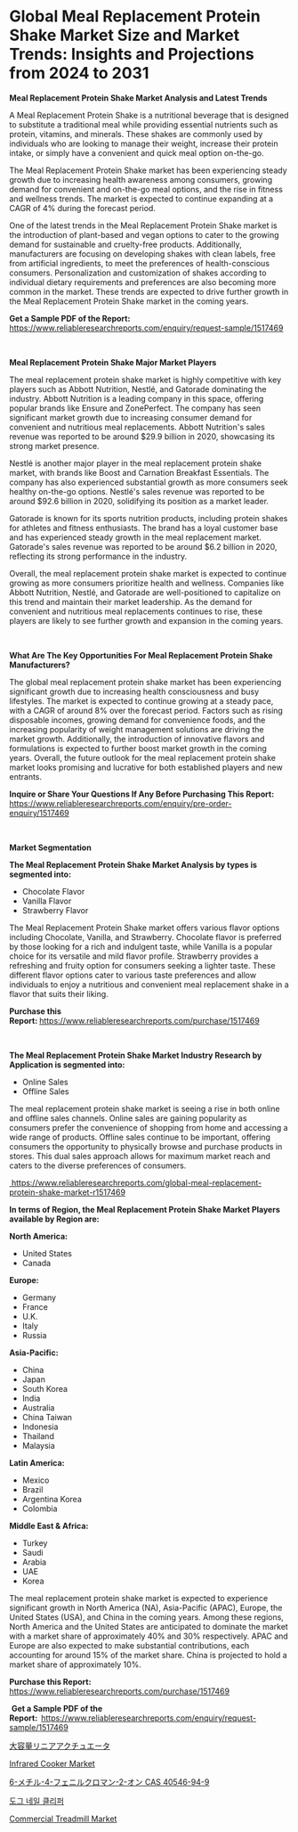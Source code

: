 <p><h1>Global Meal Replacement Protein Shake Market Size and Market Trends: Insights and Projections from 2024 to 2031</h1></p><p><strong>Meal Replacement Protein Shake Market Analysis and Latest Trends</strong></p>
<p><p>A Meal Replacement Protein Shake is a nutritional beverage that is designed to substitute a traditional meal while providing essential nutrients such as protein, vitamins, and minerals. These shakes are commonly used by individuals who are looking to manage their weight, increase their protein intake, or simply have a convenient and quick meal option on-the-go.</p><p>The Meal Replacement Protein Shake market has been experiencing steady growth due to increasing health awareness among consumers, growing demand for convenient and on-the-go meal options, and the rise in fitness and wellness trends. The market is expected to continue expanding at a CAGR of 4% during the forecast period.</p><p>One of the latest trends in the Meal Replacement Protein Shake market is the introduction of plant-based and vegan options to cater to the growing demand for sustainable and cruelty-free products. Additionally, manufacturers are focusing on developing shakes with clean labels, free from artificial ingredients, to meet the preferences of health-conscious consumers. Personalization and customization of shakes according to individual dietary requirements and preferences are also becoming more common in the market. These trends are expected to drive further growth in the Meal Replacement Protein Shake market in the coming years.</p></p>
<p><strong>Get a Sample PDF of the Report:&nbsp;</strong> <a href="https://www.reliableresearchreports.com/enquiry/request-sample/1517469">https://www.reliableresearchreports.com/enquiry/request-sample/1517469</a></p>
<p>&nbsp;</p>
<p><strong>Meal Replacement Protein Shake Major Market Players</strong></p>
<p><p>The meal replacement protein shake market is highly competitive with key players such as Abbott Nutrition, Nestlé, and Gatorade dominating the industry. Abbott Nutrition is a leading company in this space, offering popular brands like Ensure and ZonePerfect. The company has seen significant market growth due to increasing consumer demand for convenient and nutritious meal replacements. Abbott Nutrition's sales revenue was reported to be around $29.9 billion in 2020, showcasing its strong market presence.</p><p>Nestlé is another major player in the meal replacement protein shake market, with brands like Boost and Carnation Breakfast Essentials. The company has also experienced substantial growth as more consumers seek healthy on-the-go options. Nestlé's sales revenue was reported to be around $92.6 billion in 2020, solidifying its position as a market leader.</p><p>Gatorade is known for its sports nutrition products, including protein shakes for athletes and fitness enthusiasts. The brand has a loyal customer base and has experienced steady growth in the meal replacement market. Gatorade's sales revenue was reported to be around $6.2 billion in 2020, reflecting its strong performance in the industry.</p><p>Overall, the meal replacement protein shake market is expected to continue growing as more consumers prioritize health and wellness. Companies like Abbott Nutrition, Nestlé, and Gatorade are well-positioned to capitalize on this trend and maintain their market leadership. As the demand for convenient and nutritious meal replacements continues to rise, these players are likely to see further growth and expansion in the coming years.</p></p>
<p>&nbsp;</p>
<p><strong>What Are The Key Opportunities For Meal Replacement Protein Shake Manufacturers?</strong></p>
<p><p>The global meal replacement protein shake market has been experiencing significant growth due to increasing health consciousness and busy lifestyles. The market is expected to continue growing at a steady pace, with a CAGR of around 8% over the forecast period. Factors such as rising disposable incomes, growing demand for convenience foods, and the increasing popularity of weight management solutions are driving the market growth. Additionally, the introduction of innovative flavors and formulations is expected to further boost market growth in the coming years. Overall, the future outlook for the meal replacement protein shake market looks promising and lucrative for both established players and new entrants.</p></p>
<p><strong>Inquire or Share Your Questions If Any Before Purchasing This Report:</strong> <a href="https://www.reliableresearchreports.com/enquiry/pre-order-enquiry/1517469">https://www.reliableresearchreports.com/enquiry/pre-order-enquiry/1517469</a></p>
<p>&nbsp;</p>
<p><strong>Market Segmentation</strong></p>
<p><strong>The Meal Replacement Protein Shake Market Analysis by types is segmented into:</strong></p>
<p><ul><li>Chocolate Flavor</li><li>Vanilla Flavor</li><li>Strawberry Flavor</li></ul></p>
<p><p>The Meal Replacement Protein Shake market offers various flavor options including Chocolate, Vanilla, and Strawberry. Chocolate flavor is preferred by those looking for a rich and indulgent taste, while Vanilla is a popular choice for its versatile and mild flavor profile. Strawberry provides a refreshing and fruity option for consumers seeking a lighter taste. These different flavor options cater to various taste preferences and allow individuals to enjoy a nutritious and convenient meal replacement shake in a flavor that suits their liking.</p></p>
<p><strong>Purchase this Report:&nbsp;</strong><a href="https://www.reliableresearchreports.com/purchase/1517469">https://www.reliableresearchreports.com/purchase/1517469</a></p>
<p>&nbsp;</p>
<p><strong>The Meal Replacement Protein Shake Market Industry Research by Application is segmented into:</strong></p>
<p><ul><li>Online Sales</li><li>Offline Sales</li></ul></p>
<p><p>The meal replacement protein shake market is seeing a rise in both online and offline sales channels. Online sales are gaining popularity as consumers prefer the convenience of shopping from home and accessing a wide range of products. Offline sales continue to be important, offering consumers the opportunity to physically browse and purchase products in stores. This dual sales approach allows for maximum market reach and caters to the diverse preferences of consumers.</p></p>
<p><a href="https://www.reliableresearchreports.com/global-meal-replacement-protein-shake-market-r1517469">&nbsp;https://www.reliableresearchreports.com/global-meal-replacement-protein-shake-market-r1517469</a></p>
<p><strong>In terms of Region, the Meal Replacement Protein Shake Market Players available by Region are:</strong></p>
<p>
    <p> <strong> North America: </strong>
        <ul>
            <li>United States</li>
            <li>Canada</li>
        </ul>
        </p> 
    <p> <strong> Europe: </strong>
        <ul>
            <li>Germany</li>
            <li>France</li>
            <li>U.K.</li>
            <li>Italy</li>
            <li>Russia</li>
        </ul>
        </p> 
    <p> <strong> Asia-Pacific: </strong>
        <ul>
            <li>China</li>
            <li>Japan</li>
            <li>South Korea</li>
            <li>India</li>
            <li>Australia</li>
            <li>China Taiwan</li>
            <li>Indonesia</li>
            <li>Thailand</li>
            <li>Malaysia</li>
        </ul>
        </p> 
    <p> <strong> Latin America: </strong>
        <ul>
            <li>Mexico</li>
            <li>Brazil</li>
            <li>Argentina Korea</li>
            <li>Colombia</li>
        </ul>
        </p> 
    <p> <strong> Middle East & Africa: </strong>
        <ul>
            <li>Turkey</li>
            <li>Saudi</li>
            <li>Arabia</li>
            <li>UAE</li>
            <li>Korea</li>
        </ul>
    </p>
    </p>
<p><p>The meal replacement protein shake market is expected to experience significant growth in North America (NA), Asia-Pacific (APAC), Europe, the United States (USA), and China in the coming years. Among these regions, North America and the United States are anticipated to dominate the market with a market share of approximately 40% and 30% respectively. APAC and Europe are also expected to make substantial contributions, each accounting for around 15% of the market share. China is projected to hold a market share of approximately 10%.</p></p>
<p><strong>Purchase this Report: </strong><a href="https://www.reliableresearchreports.com/purchase/1517469">https://www.reliableresearchreports.com/purchase/1517469</a></p>
<p>&nbsp;<strong>Get a Sample PDF of the Report:&nbsp;&nbsp;</strong><a href="https://www.reliableresearchreports.com/enquiry/request-sample/1517469">https://www.reliableresearchreports.com/enquiry/request-sample/1517469</a></p>
<p><strong></strong></p>
<p><p><a href="https://medium.com/@linabernier2023/%E9%AB%98%E5%AE%B9%E9%87%8F%E3%83%AA%E3%83%8B%E3%82%A2%E3%82%A2%E3%82%AF%E3%83%81%E3%83%A5%E3%82%A8%E3%83%BC%E3%82%BF%E3%83%BC%E7%94%A3%E6%A5%AD%E5%88%86%E6%9E%90%E3%83%AC%E3%83%9D%E3%83%BC%E3%83%88-%E5%B8%82%E5%A0%B4%E8%A6%8F%E6%A8%A1-%E3%82%B7%E3%82%A7%E3%82%A2-%E3%82%A2%E3%83%97%E3%83%AA%E3%82%B1%E3%83%BC%E3%82%B7%E3%83%A7%E3%83%B3%E5%88%A5-%E5%9C%B0%E5%9F%9F%E5%88%A5-%E7%AB%B6%E4%BA%89%E6%88%A6%E7%95%A5%E3%81%AB%E9%96%A2%E3%81%99%E3%82%8B%E3%83%88%E3%83%AC%E3%83%B3%E3%83%89-2024%E5%B9%B4-2031%E5%B9%B4-7854467f721b">大容量リニアアクチュエータ</a></p><p><a href="https://github.com/kumertitash/Market-Research-Report-List-1/blob/main/infrared-cooker-market.md">Infrared Cooker Market</a></p><p><a href="https://github.com/EstelWisozk1/Market-Research-Report-List-2/blob/main/7920222143521.md">6-メチル-4-フェニルクロマン-2-オン CAS 40546-94-9</a></p><p><a href="https://github.com/vsn7qpua81q/Market-Research-Report-List-2/blob/main/1357149151255.md">도그 네일 클리퍼</a></p><p><a href="https://github.com/huqhwmcs55/Market-Research-Report-List-1/blob/main/commercial-treadmill-market.md">Commercial Treadmill Market</a></p></p>